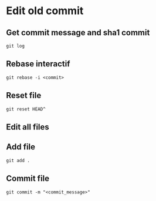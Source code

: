 # Edit old commit

## Get commit message and sha1 commit

`git log`

## Rebase interactif

`git rebase -i <commit>`

## Reset file

`git reset HEAD^`

## Edit all files

## Add file

`git add .`

## Commit file

`git commit -m "<commit_message>"`
